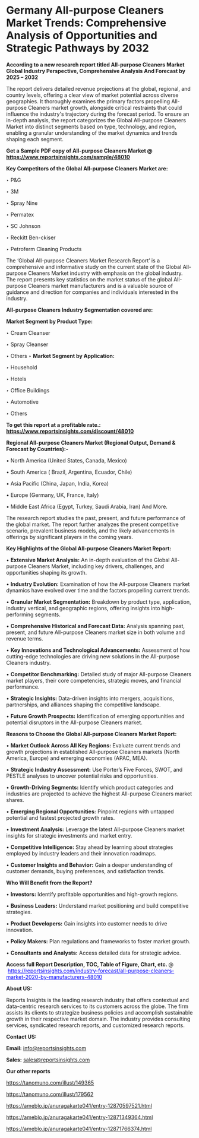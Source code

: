 # Germany All-purpose Cleaners Market Trends: Comprehensive Analysis of Opportunities and Strategic Pathways by 2032

<strong>According to a new research report titled All-purpose Cleaners Market Global Industry Perspective, Comprehensive Analysis And Forecast by 2025 – 2032</strong>

The report delivers detailed revenue projections at the global, regional, and country levels, offering a clear view of market potential across diverse geographies. It thoroughly examines the primary factors propelling All-purpose Cleaners market growth, alongside critical restraints that could influence the industry's trajectory during the forecast period. To ensure an in-depth analysis, the report categorizes the Global All-purpose Cleaners Market into distinct segments based on type, technology, and region, enabling a granular understanding of the market dynamics and trends shaping each segment.

<strong>Get a Sample PDF copy of All-purpose Cleaners Market </strong><strong>@<a href=https://www.reportsinsights.com/sample/48010 style=color:#0000ff;> https://www.reportsinsights.com/sample/48010</a></strong></font>

<strong>Key Competitors of the Global All-purpose Cleaners Market are:</strong>

‣ P&G

‣ 3M

‣ Spray Nine

‣ Permatex

‣ SC Johnson

‣ Reckitt Ben-ckiser

‣ Petroferm Cleaning Products

The ‘Global All-purpose Cleaners Market Research Report’ is a comprehensive and informative study on the current state of the Global All-purpose Cleaners Market industry with emphasis on the global industry. The report presents key statistics on the market status of the global All-purpose Cleaners market manufacturers and is a valuable source of guidance and direction for companies and individuals interested in the industry.

<strong>All-purpose Cleaners Industry Segmentation covered are:</strong>

<strong>Market Segment by Product Type:</strong>

‣ Cream Cleanser

‣ Spray Cleanser

‣ Others
‣ 
<strong>Market Segment by Application:</strong>

‣ Household

‣ Hotels

‣ Office Buildings

‣ Automotive

‣ Others

<strong>To get this report at a profitable rate.: <a href=https://www.reportsinsights.com/discount/48010 style=color:#0000ff;>https://www.reportsinsights.com/discount/48010</a></strong></font>

<strong>Regional All-purpose Cleaners Market (Regional Output, Demand &amp; Forecast by Countries):-</strong>

• North America (United States, Canada, Mexico)

• South America ( Brazil, Argentina, Ecuador, Chile)

• Asia Pacific (China, Japan, India, Korea)

• Europe (Germany, UK, France, Italy)

• Middle East Africa (Egypt, Turkey, Saudi Arabia, Iran) And More.

The research report studies the past, present, and future performance of the global market. The report further analyzes the present competitive scenario, prevalent business models, and the likely advancements in offerings by significant players in the coming years.

<strong>Key Highlights of the Global All-purpose Cleaners Market Report:</strong>

• <strong>Extensive Market Analysis:</strong> An in-depth evaluation of the Global All-purpose Cleaners Market, including key drivers, challenges, and opportunities shaping its growth.

• <strong>Industry Evolution:</strong> Examination of how the All-purpose Cleaners market dynamics have evolved over time and the factors propelling current trends.

• <strong>Granular Market Segmentation:</strong> Breakdown by product type, application, industry vertical, and geographic regions, offering insights into high-performing segments.

• <strong>Comprehensive Historical and Forecast Data:</strong> Analysis spanning past, present, and future All-purpose Cleaners market size in both volume and revenue terms.

• <strong>Key Innovations and Technological Advancements:</strong> Assessment of how cutting-edge technologies are driving new solutions in the All-purpose Cleaners industry.

• <strong>Competitor Benchmarking:</strong> Detailed study of major All-purpose Cleaners market players, their core competencies, strategic moves, and financial performance.

• <strong>Strategic Insights:</strong> Data-driven insights into mergers, acquisitions, partnerships, and alliances shaping the competitive landscape.

• <strong>Future Growth Prospects:</strong> Identification of emerging opportunities and potential disruptors in the All-purpose Cleaners market.

<strong>Reasons to Choose the Global All-purpose Cleaners Market Report:</strong>

• <strong>Market Outlook Across All Key Regions:</strong> Evaluate current trends and growth projections in established All-purpose Cleaners markets (North America, Europe) and emerging economies (APAC, MEA).

• <strong>Strategic Industry Assessment:</strong> Use Porter’s Five Forces, SWOT, and PESTLE analyses to uncover potential risks and opportunities.

• <strong>Growth-Driving Segments:</strong> Identify which product categories and industries are projected to achieve the highest All-purpose Cleaners market shares.

• <strong>Emerging Regional Opportunities:</strong> Pinpoint regions with untapped potential and fastest projected growth rates.

• <strong>Investment Analysis:</strong> Leverage the latest All-purpose Cleaners market insights for strategic investments and market entry.

• <strong>Competitive Intelligence:</strong> Stay ahead by learning about strategies employed by industry leaders and their innovation roadmaps.

• <strong>Customer Insights and Behavior:</strong> Gain a deeper understanding of customer demands, buying preferences, and satisfaction trends.

<strong>Who Will Benefit from the Report?</strong>

• <strong>Investors:</strong> Identify profitable opportunities and high-growth regions.

• <strong>Business Leaders:</strong> Understand market positioning and build competitive strategies.

• <strong>Product Developers:</strong> Gain insights into customer needs to drive innovation.

• <strong>Policy Makers:</strong> Plan regulations and frameworks to foster market growth.

• <strong>Consultants and Analysts:</strong> Access detailed data for strategic advice.
</ul>
<strong>Access full Report Description, TOC, Table of Figure, Chart, etc. </strong>@  <a href=https://reportsinsights.com/industry-forecast/all-purpose-cleaners-market-2020-by-manufacturers-48010 style=color:#0000ff;>https://reportsinsights.com/industry-forecast/all-purpose-cleaners-market-2020-by-manufacturers-48010</a></font>

<strong><strong>About US</strong>:</strong>

Reports Insights is the leading research industry that offers contextual and data-centric research services to its customers across the globe. The firm assists its clients to strategize business policies and accomplish sustainable growth in their respective market domain. The industry provides consulting services, syndicated research reports, and customized research reports.

<strong>Contact US:</strong>

<p class=""""><b>Email:</b> <a href=mailto:info@reportsinsights.com>info@reportsinsights.com</a></p>
<p class=""""><b>Sales:</b> <a href=mailto:sales@reportsinsights.com>sales@reportsinsights.com</a></p>

<strong>Our other reports</strong>

<a href=https://tanomuno.com/illust/149365>https://tanomuno.com/illust/149365</a>

<a href=https://tanomuno.com/illust/179562>https://tanomuno.com/illust/179562</a>

<a href=https://ameblo.jp/anuragakarte041/entry-12870597521.html>https://ameblo.jp/anuragakarte041/entry-12870597521.html</a>

<a href=https://ameblo.jp/anuragakarte041/entry-12871349364.html>https://ameblo.jp/anuragakarte041/entry-12871349364.html</a>

<a href=https://ameblo.jp/anuragakarte041/entry-12871766374.html>https://ameblo.jp/anuragakarte041/entry-12871766374.html</a>
